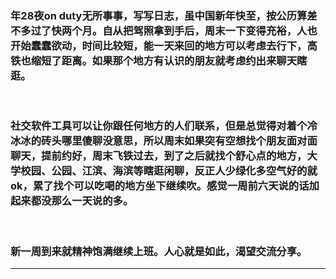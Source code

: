 <!-- 
.. link: 
.. description: 
.. tags: other
.. date: 2015/02/16 13:52:42
.. title: just talk
.. slug: just-talk
-->

### 年28夜on duty无所事事，写写日志，虽中国新年快至，按公历算差不多过了快两个月。自从把驾照拿到手后，周末一下变得充裕，人也开始蠢蠢欲动，时间比较短，能一天来回的地方可以考虑去行下，高铁也缩短了距离。如果那个地方有认识的朋友就考虑约出来聊天瞎逛。

<br/>

### 社交软件工具可以让你跟任何地方的人们联系，但是总觉得对着个冷冰冰的砖头哪里傻聊没意思，所以周末如果突有空想找个朋友面对面聊天，提前约好，周末飞铁过去，到了之后就找个舒心点的地方，大学校园、公园、江滨、海滨等瞎逛闲聊，反正人少绿化多空气好的就ok，累了找个可以吃喝的地方坐下继续吹。感觉一周前六天说的话加起来都没那么一天说的多。

<br/>

### 新一周到来就精神饱满继续上班。人心就是如此，渴望交流分享。

 * * * 